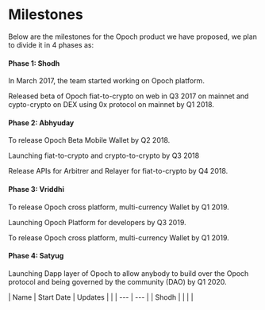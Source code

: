 # Milestones

Below are the milestones for the Opoch product we have proposed, we plan to divide it in 4 phases as:

#### Phase 1: Shodh

In March 2017, the team started working on Opoch platform.

Released beta of Opoch fiat-to-crypto on web in Q3 2017 on mainnet and cypto-crypto on DEX using 0x protocol on mainnet by Q1 2018.

#### Phase 2: Abhyuday

To release Opoch Beta Mobile Wallet by Q2 2018.

Launching fiat-to-crypto and crypto-to-crypto by Q3 2018

Release APIs for Arbitrer and Relayer for fiat-to-crypto by Q4 2018.

#### Phase 3: Vriddhi

To release Opoch cross platform, multi-currency Wallet by Q1 2019.

Launching Opoch Platform for developers by Q3 2019.

To release Opoch cross platform, multi-currency Wallet by Q1 2019.

#### Phase 4: Satyug

Launching Dapp layer of Opoch to allow anybody to build over the Opoch protocol and being governed by the community \(DAO\) by Q1 2020.



| Name | Start Date | Updates |  |
| --- | --- |
| Shodh |  |  |  |

